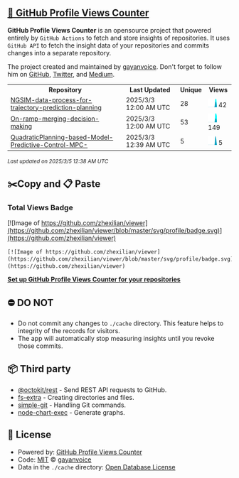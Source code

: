 ## [🚀 GitHub Profile Views Counter](https://github.com/gayanvoice/github-profile-views-counter)
**GitHub Profile Views Counter** is an opensource project that powered entirely by  `GitHub Actions` to fetch and store insights of repositories.
It uses `GitHub API` to fetch the insight data of your repositories and commits changes into a separate repository.

The project created and maintained by [gayanvoice](https://github.com/gayanvoice). Don't forget to follow him on [GitHub](https://github.com/gayanvoice), [Twitter](https://twitter.com/gayanvoice), and [Medium](https://gayanvoice.medium.com/).

<table>
	<tr>
		<th>
			Repository
		</th>
		<th>
			Last Updated
		</th>
		<th>
			Unique
		</th>
		<th>
			Views
		</th>
	</tr>
	<tr>
		<td>
			<a href="https://github.com/zhexilian/viewer/tree/master/readme/823497380/year.md">
				NGSIM-data-process-for-trajectory-prediction-planning
			</a>
		</td>
		<td>
			2025/3/3 12:00 AM UTC
		</td>
		<td>
			28
		</td>
		<td>
			<img alt="Response time graph" src="https://github.com/zhexilian/viewer/raw/master/graph/823497380/small/year.png" height="20"> 42
		</td>
	</tr>
	<tr>
		<td>
			<a href="https://github.com/zhexilian/viewer/tree/master/readme/745838342/year.md">
				On-ramp-merging-decision-making
			</a>
		</td>
		<td>
			2025/3/3 12:00 AM UTC
		</td>
		<td>
			53
		</td>
		<td>
			<img alt="Response time graph" src="https://github.com/zhexilian/viewer/raw/master/graph/745838342/small/year.png" height="20"> 149
		</td>
	</tr>
	<tr>
		<td>
			<a href="https://github.com/zhexilian/viewer/tree/master/readme/769948634/year.md">
				QuadraticPlanning-based-Model-Predictive-Control-MPC-
			</a>
		</td>
		<td>
			2025/3/3 12:39 AM UTC
		</td>
		<td>
			5
		</td>
		<td>
			<img alt="Response time graph" src="https://github.com/zhexilian/viewer/raw/master/graph/769948634/small/year.png" height="20"> 5
		</td>
	</tr>
</table>

<small><i>Last updated on 2025/3/5 12:38 AM UTC</i></small>

## ✂️Copy and 📋 Paste
### Total Views Badge
[![Image of https://github.com/zhexilian/viewer](https://github.com/zhexilian/viewer/blob/master/svg/profile/badge.svg)](https://github.com/zhexilian/viewer)

```readme
[![Image of https://github.com/zhexilian/viewer](https://github.com/zhexilian/viewer/blob/master/svg/profile/badge.svg)](https://github.com/zhexilian/viewer)
```
[**Set up GitHub Profile Views Counter for your repositories**](https://github.com/gayanvoice/github-profile-views-counter)
## ⛔ DO NOT
- Do not commit any changes to `./cache` directory. This feature helps to integrity of the records for visitors.
- The app will automatically stop measuring insights until you revoke those commits.
## 📦 Third party

- [@octokit/rest](https://www.npmjs.com/package/@octokit/rest) - Send REST API requests to GitHub.
- [fs-extra](https://www.npmjs.com/package/fs-extra) - Creating directories and files.
- [simple-git](https://www.npmjs.com/package/simple-git) - Handling Git commands.
- [node-chart-exec](https://www.npmjs.com/package/node-chart-exec) - Generate graphs.
## 📄 License
- Powered by: [GitHub Profile Views Counter](https://github.com/gayanvoice/github-profile-views-counter)
- Code: [MIT](./LICENSE) © [gayanvoice](https://github.com/gayanvoice)
- Data in the `./cache` directory: [Open Database License](https://opendatacommons.org/licenses/odbl/1-0/)
